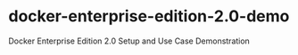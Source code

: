 # docker-enterprise-edition-2.0-demo
Docker Enterprise Edition 2.0 Setup and Use Case Demonstration

